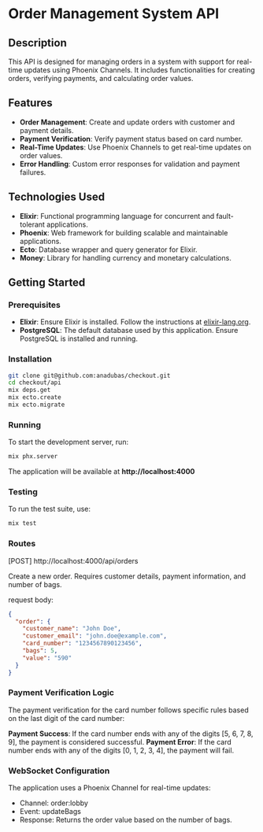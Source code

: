 # Order Management System API

## Description

This API is designed for managing orders in a system with support for real-time updates using Phoenix Channels. It includes functionalities for creating orders, verifying payments, and calculating order values.

## Features

- **Order Management**: Create and update orders with customer and payment details.
- **Payment Verification**: Verify payment status based on card number.
- **Real-Time Updates**: Use Phoenix Channels to get real-time updates on order values.
- **Error Handling**: Custom error responses for validation and payment failures.

## Technologies Used

- **Elixir**: Functional programming language for concurrent and fault-tolerant applications.
- **Phoenix**: Web framework for building scalable and maintainable applications.
- **Ecto**: Database wrapper and query generator for Elixir.
- **Money**: Library for handling currency and monetary calculations.

## Getting Started

### Prerequisites

- **Elixir**: Ensure Elixir is installed. Follow the instructions at [elixir-lang.org](https://elixir-lang.org/install.html).
- **PostgreSQL**: The default database used by this application. Ensure PostgreSQL is installed and running.

### Installation

```bash
git clone git@github.com:anadubas/checkout.git
cd checkout/api
mix deps.get
mix ecto.create
mix ecto.migrate
```

### Running 

To start the development server, run:

```bash
mix phx.server
```

The application will be available at **http://localhost:4000**


### Testing

To run the test suite, use:

```bash
mix test
```

### Routes

[POST] http://localhost:4000/api/orders

Create a new order. Requires customer details, payment information, and number of bags.

request body:
```json
{
  "order": {
    "customer_name": "John Doe",
    "customer_email": "john.doe@example.com",
    "card_number": "1234567890123456",
    "bags": 5,
    "value": "590"
  }
}
```

### Payment Verification Logic

The payment verification for the card number follows specific rules based on the last digit of the card number:

**Payment Success**: If the card number ends with any of the digits [5, 6, 7, 8, 9], the payment is considered successful.
**Payment Error**: If the card number ends with any of the digits [0, 1, 2, 3, 4], the payment will fail.

### WebSocket Configuration

The application uses a Phoenix Channel for real-time updates:

- Channel: order:lobby 
- Event: updateBags
- Response: Returns the order value based on the number of bags.